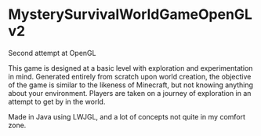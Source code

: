 # MysterySurvivalWorldGameOpenGLv2
Second attempt at OpenGL

This game is designed at a basic level with exploration and experimentation in mind. Generated entirely from scratch upon world creation, 
the objective of the game is similar to the likeness of Minecraft, but not knowing anything about your environment. Players are taken on
a journey of exploration in an attempt to get by in the world.

Made in Java using LWJGL, and a lot of concepts not quite in my comfort zone.
